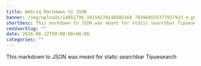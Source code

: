 ```yaml
---
title: Webriq Markdown to JSON
banner: /img/uploads/14051796_10154270148885168_783960555377917923_n.png
shortdesc: This markdown to JSON was meant for static searchbar Tipuesearch
cmsUserSlug: ""
date: 2016-08-22T00:00:00+08:00
categories: ""
---
```


  This markdown to JSON was meant for static searchbar Tipuesearch  